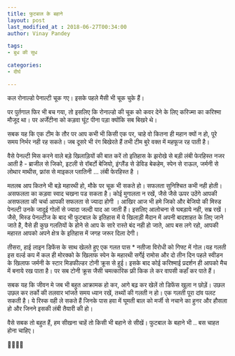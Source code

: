 ```yaml
---
title: फुटबाल के बहाने
layout: post
last_modified_at : 2018-06-27T00:34:00
author: Vinay Pandey

tags:
- बुध की सुध

categories:
- दीर्घ

---
```


कल रोनाल्डो पेनाल्टी चूक गए।
इसके पहले मैसी भी चूक चुके हैं।

पर पुर्तगाल फिर भी बच गया, तो इसलिए कि रोनाल्डो की चूक को कवर देने के लिए करिज्मा का करिश्मा मौजूद था। पर अर्जेंटीना को कड़वा घूंट पीना पड़ा क्योंकि सब बिखरे थे। 

सबक यह कि एक टीम के तौर पर आप कभी भी किसी एक पर, चाहे वो कितना ही महान क्यों न हो, पूरे समय निर्भर नही रह सकते। जब दूसरे भी रंग बिखेरते हैं तभी टीम बुरे वक्त में महफूज रह पाती है।

 वैसे पेनल्टी मिस करने वाले बड़े खिलाड़ियों की बात करें तो इतिहास के झरोखे से बड़ी लंबी फेरहिस्त नजर आती है - ब्राजील से जिको, इटली से रॉबर्टो बेजियो, इंग्लैंड से डेविड बेकहेम, स्पेन से राऊल, जर्मनी से लोथार माथीस, फ्रांस से माइकल प्लातिनी  ... लंबी फेरहिस्त है ।

मतलब आप कितने भी बड़े महारथी हो, मौके पर चूक भी सकते हो। सफलता सुनिश्चित कभी नही होती। असफलता का कड़वा स्वाद चखना पड सकता है। कोई मुगालता न रखें, जैसे जैसे ऊपर उठेंगे आपकी असफलता की चर्चा आपकी सफलता से ज्यादा होगी । आखिर आज भी हमे जिको और बेजियो की मिस्ड पेनल्टी उनके जादुई गोलों से ज्यादा जल्दी याद आ जाती हैं। इसलिए आलोचना से घबड़ाये नही, सब्र रखें । जैसे,  मिस्ड पेनल्टीज के बाद भी फुटबाल के इतिहास में ये खिलाड़ी मैदान में अपनी बादशाहत के लिए जाने जाते है, वैसे ही कुछ गलतियों के होने से आप के सारे रास्ते बंद नही हो जाते, आप बस लगे रहो, आपकी महारत आपको  अपने क्षेत्र के इतिहास में जगह जरूर दिला देगी। 

तीसरा, हाई लाइन डिफेंस के साथ खेलते हुए एक गलत पास * नतीजा विरोधी को गिफ्ट में गोल।यह गलती इस वर्ल्ड कप में कल ही मोरक्को के खिलाफ स्पेन के महारथी सर्गेई रामोस और दो तीन दिन पहले स्वीडन के खिलाफ जर्मनी के स्टार मिडफील्डर टोनी क्रूस से हुई। इसके बाद कोई करिश्माई प्रदर्शन ही आपको मैच में बनाये रख पाता है। पर सब टोनी क्रूस जैसी चमत्कारिक फ्री किक ले कर वापसी कहाँ कर  पाते हैं। 

सबक यह कि जीवन मे जब भी बहुत आक्रामक हो कर, आगे बढ़ कर खेलें तो डिफेंस खुला न छोड़ें। उछल उछल कर तर्को की तलवार भांजते समय ध्यान रखें, तथ्यों की गलती न हो। एक गलती पूरा दांव पलट सकती है।  ये रिस्क वही ले सकते हैं जिनके पास हवा में घूमती बाल को मर्जी से नचाने का हुनर और हौसला हो और जिनने इसकी लंबी तैयारी की हो। 

वैसे सबक तो बहुत हैं, 
हम सीखना चाहें तो किसी भी बहाने से सीखें। 
फुटबाल के बहाने भी .. 
बस चाहत होना चाहिए। 

🙏🌷🌷🙏
